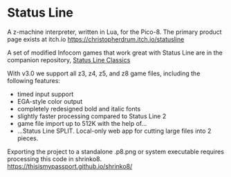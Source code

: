 # Status Line
A z-machine interpreter, written in Lua, for the Pico-8. 
The primary product page exists at itch.io
https://christopherdrum.itch.io/statusline

A set of modified Infocom games that work great with Status Line are in the companion repository, [Status Line Classics](https://github.com/ChristopherDrum/status-line-classics)

With v3.0 we support all z3, z4, z5, and z8 game files, including the following features:
- timed input support
- EGA-style color output
- completely redesigned bold and italic fonts
- slightly faster processing compared to Status Line 2
- game file import up to 512K with the help of...
- ...Status Line SPLIT. Local-only web app for cutting large files into 2 pieces.

Exporting the project to a standalone .p8.png or system executable requires processing this code in shrinko8.
https://thisismypassport.github.io/shrinko8/